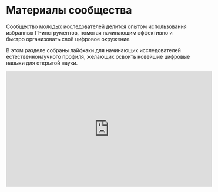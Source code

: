 # Материалы сообщества

Сообщество молодых исследователей делится опытом использования избранных IT-инструментов, помогая начинающим эффективно и быстро организовать своё цифровое окружение.

В этом разделе собраны лайфхаки для начинающих исследователей естественнонаучного профиля, желающих освоить новейшие цифровые навыки для открытой науки.

<iframe width="560" height="315" src="https://www.youtube.com/embed/KwkHWmk8_s4" title="YouTube video player" frameborder="0" allow="accelerometer; autoplay; clipboard-write; encrypted-media; gyroscope; picture-in-picture" allowfullscreen></iframe>